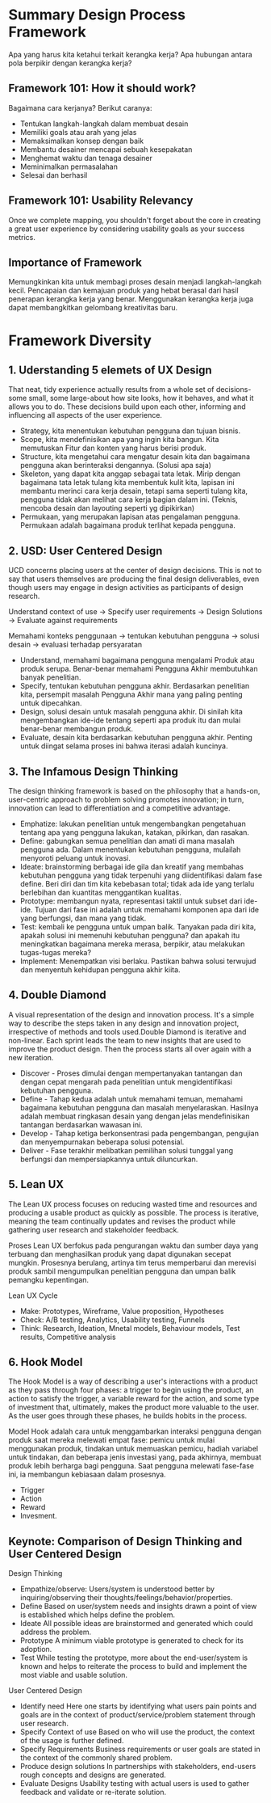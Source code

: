# Summary Design Process Framework
Apa yang harus kita ketahui terkait kerangka kerja? Apa hubungan antara pola berpikir dengan kerangka kerja?

## Framework 101: How it should work?
Bagaimana cara kerjanya? 
Berikut caranya:
- Tentukan langkah-langkah dalam membuat desain
- Memiliki goals atau arah yang jelas
- Memaksimalkan konsep dengan baik
- Membantu desainer mencapai sebuah kesepakatan
- Menghemat waktu dan tenaga desainer
- Meminimalkan permasalahan
- Selesai dan berhasil

## Framework 101: Usability Relevancy
Once we complete mapping, you shouldn't forget about the core in creating a great user experience by considering usability goals as your success metrics.

## Importance of Framework
Memungkinkan kita untuk membagi proses desain menjadi langkah-langkah kecil. Pencapaian dan kemajuan produk yang hebat berasal dari hasil penerapan kerangka kerja yang benar. Menggunakan kerangka kerja juga dapat membangkitkan gelombang kreativitas baru.

# Framework Diversity

## 1. Uderstanding 5 elemets of UX Design
That neat, tidy experience actually results from a whole set of decisions-some small, some large-about how site looks, how it behaves, and what it allows you to do. These decisions build upon each other, informing and influencing all aspects of the user experience.
- Strategy, kita menentukan kebutuhan pengguna dan tujuan bisnis.
- Scope, kita mendefinisikan apa yang ingin kita bangun. Kita memutuskan Fitur dan konten yang harus berisi produk.
- Structure, kita mengetahui cara mengatur desain kita dan bagaimana pengguna akan berinteraksi dengannya. (Solusi apa saja)
- Skeleton, yang dapat kita anggap sebagai tata letak. Mirip dengan bagaimana tata letak tulang kita membentuk kulit kita, lapisan ini membantu merinci cara kerja desain, tetapi sama seperti tulang kita, pengguna tidak akan melihat cara kerja bagian dalam ini. (Teknis, mencoba desain dan layouting seperti yg dipikirkan)
- Permukaan, yang merupakan lapisan atas pengalaman pengguna. Permukaan adalah bagaimana produk terlihat kepada pengguna.

## 2. USD: User Centered Design
UCD concerns placing users at the center of design decisions. This is not to say that users themselves are producing the final design deliverables, even though users may engage in design activities as participants of design research.

Understand context of use -> Specify user requirements -> Design Solutions -> Evaluate against requirements

Memahami konteks penggunaan -> tentukan kebutuhan pengguna -> solusi desain -> evaluasi terhadap persyaratan

- Understand, memahami bagaimana pengguna mengalami Produk atau produk serupa. Benar-benar memahami Pengguna Akhir membutuhkan banyak penelitian.
- Specify, tentukan kebutuhan pengguna akhir. Berdasarkan penelitian kita, persempit masalah Pengguna Akhir mana yang paling penting untuk dipecahkan.
- Design, solusi desain untuk masalah pengguna akhir. Di sinilah kita mengembangkan ide-ide tentang seperti apa produk itu dan mulai benar-benar membangun produk.
- Evaluate, desain kita berdasarkan kebutuhan pengguna akhir. Penting untuk diingat selama proses ini bahwa iterasi adalah kuncinya.

## 3. The Infamous Design Thinking
The design thinking framework is based on the philosophy that a hands-on, user-centric approach to problem solving promotes innovation; in turn, innovation can lead to differentiation and a competitive advantage.

- Emphatize: lakukan penelitian untuk mengembangkan pengetahuan tentang apa yang pengguna lakukan, katakan, pikirkan, dan rasakan.
- Define: gabungkan semua penelitian dan amati di mana masalah pengguna ada. Dalam menentukan kebutuhan pengguna, mulailah menyoroti peluang untuk inovasi.
- Ideate: brainstorming berbagai ide gila dan kreatif yang membahas kebutuhan pengguna yang tidak terpenuhi yang diidentifikasi dalam fase define. Beri diri dan tim kita kebebasan total; tidak ada ide yang terlalu berlebihan dan kuantitas menggantikan kualitas.
- Prototype: membangun nyata, representasi taktil untuk subset dari ide-ide. Tujuan dari fase ini adalah untuk memahami komponen apa dari ide yang berfungsi, dan mana yang tidak.
- Test: kembali ke pengguna untuk umpan balik. Tanyakan pada diri kita, apakah solusi ini memenuhi kebutuhan pengguna? dan apakah itu meningkatkan bagaimana mereka merasa, berpikir, atau melakukan tugas-tugas mereka?
- Implement: Menempatkan visi berlaku. Pastikan bahwa solusi terwujud dan menyentuh kehidupan pengguna akhir kiita.

## 4. Double Diamond
A visual representation of the design and innovation process. It's a simple way to describe the steps taken in any design and innovation project, irrespective of methods and tools used.Double Diamond is iterative and non-linear. Each sprint leads the team to new insights that are used to improve the product design. Then the process starts all over again with a new iteration.

- Discover - Proses dimulai dengan mempertanyakan tantangan dan dengan cepat mengarah pada penelitian untuk mengidentifikasi kebutuhan pengguna.
- Define - Tahap kedua adalah untuk memahami temuan, memahami bagaimana kebutuhan pengguna dan masalah menyelaraskan. Hasilnya adalah membuat ringkasan desain yang dengan jelas mendefinisikan tantangan berdasarkan wawasan ini.
- Develop - Tahap ketiga berkonsentrasi pada pengembangan, pengujian dan menyempurnakan beberapa solusi potensial.
- Deliver - Fase terakhir melibatkan pemilihan solusi tunggal yang berfungsi dan mempersiapkannya untuk diluncurkan.

## 5. Lean UX
The Lean UX process focuses on reducing wasted time and resources and producing a usable product as quickly as possible. The process is iterative, meaning the team continually updates and revises the product while gathering user research and stakeholder feedback.

Proses Lean UX berfokus pada pengurangan waktu dan sumber daya yang terbuang dan menghasilkan produk yang dapat digunakan secepat mungkin. Prosesnya berulang, artinya tim terus memperbarui dan merevisi produk sambil mengumpulkan penelitian pengguna dan umpan balik pemangku kepentingan.

Lean UX Cycle
- Make: Prototypes, Wireframe, Value proposition, Hypotheses
- Check: A/B testing, Analytics, Usability testing, Funnels
- Think: Research, Ideation, Mnetal models, Behaviour models, Test results, Competitive analysis

## 6. Hook Model
The Hook Model is a way of describing a user's interactions with a product as they pass through four phases: a trigger to begin using the product, an action to satisfy the trigger, a variable reward for the action, and some type of investment that, ultimately, makes the product more valuable to the user. As the user goes through these phases, he builds hobits in the process.

Model Hook adalah cara untuk menggambarkan interaksi pengguna dengan produk saat mereka melewati empat fase: pemicu untuk mulai menggunakan produk, tindakan untuk memuaskan pemicu, hadiah variabel untuk tindakan, dan beberapa jenis investasi yang, pada akhirnya, membuat produk lebih berharga bagi pengguna. Saat pengguna melewati fase-fase ini, ia membangun kebiasaan dalam prosesnya.

- Trigger
- Action
- Reward
- Invesment.

## Keynote: Comparison of Design Thinking and User Centered Design

Design Thinking
- Empathize/observe: Users/system is understood better by inquiring/observing their thoughts/feelings/behavior/properties.
- Define Based on user/system needs and insights drawn a point of view is established which helps define the problem.
- Ideate All possible ideas are brainstormed and generated which could address the problem.
- Prototype A minimum viable prototype is generated to check for its adoption.
- Test While testing the prototype, more about the end-user/system is known and helps to reiterate the process to build and implement the most viable and usable solution.

User Centered Design
- Identify need Here one starts by identifying what users pain points and goals are in the context of product/service/problem statement through user research.
- Specify Context of use Based on who will use the product, the context of the usage is further defined.
- Specify Requirements Business requirements or user goals are stated in the context of the commonly shared problem.
- Produce design solutions In partnerships with stakeholders, end-users rough concepts and designs are generated.
- Evaluate Designs Usability testing with actual users is used to gather feedback and validate or re-iterate solution.
